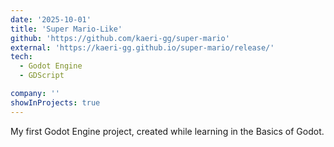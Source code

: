 ```yaml
---
date: '2025-10-01'
title: 'Super Mario-Like'
github: 'https://github.com/kaeri-gg/super-mario'
external: 'https://kaeri-gg.github.io/super-mario/release/'
tech:
  - Godot Engine
  - GDScript

company: ''
showInProjects: true
---
```


My first Godot Engine project, created while learning in the Basics of Godot.
